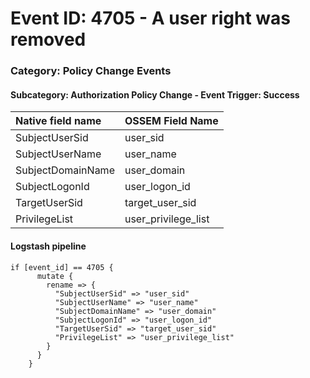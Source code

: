 # Event ID: 4705 - A user right was removed
### Category: Policy Change Events
#### Subcategory: Authorization Policy Change - Event Trigger: Success

|Native field name            |OSSEM Field Name                     |
|:----------------------------|:------------------------------------|
| SubjectUserSid              | user_sid                            |
| SubjectUserName             | user_name                           |
| SubjectDomainName           | user_domain                         |
| SubjectLogonId              | user_logon_id                       |
| TargetUserSid               | target_user_sid                     |
| PrivilegeList               | user_privilege_list                 |

#### Logstash pipeline

```
if [event_id] == 4705 {
      mutate {
        rename => {
          "SubjectUserSid" => "user_sid"
          "SubjectUserName" => "user_name"
          "SubjectDomainName" => "user_domain"
          "SubjectLogonId" => "user_logon_id"
          "TargetUserSid" => "target_user_sid"
          "PrivilegeList" => "user_privilege_list"
        }
      }
    }
```